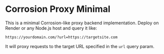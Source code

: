 # Corrosion Proxy Minimal

This is a minimal Corrosion-like proxy backend implementation.
Deploy on Render or any Node.js host and query it like:

```
https://yourdomain.com/?url=https://targetsite.com
```

It will proxy requests to the target URL specified in the `url` query param.